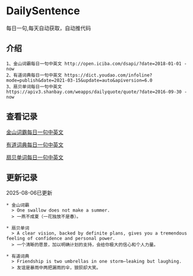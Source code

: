 # DailySentence

每日一句,每天自动获取，自动推代码

## 介绍

```
1、金山词霸每日一句中英文 http://open.iciba.com/dsapi/?date=2018-01-01 - now
2、有道词典每日一句中英文 https://dict.youdao.com/infoline?mode=publish&date=2021-03-15&update=auto&apiversion=6.0
3、扇贝单词每日一句中英文 https://apiv3.shanbay.com/weapps/dailyquote/quote/?date=2016-09-30 - now
```

## 查看记录

[金山词霸每日一句中英文](./data/iciba/)

[有道词典每日一句中英文](./data/youdao/)

[扇贝单词每日一句中英文](./data/shanbay/)

## 更新记录
2025-08-06已更新 
```
* 金山词霸
  > One swallow does not make a summer.
  > 一燕不成夏（一花独放不是春）。

* 扇贝单词
  > A clear vision, backed by definite plans, gives you a tremendous feeling of confidence and personal power.
  > 一个清晰的愿景，加以明确计划的支持，会给你极大的信心和个人力量。

* 有道词典
  > Friendship is two umbrellas in one storm—leaking but laughing.
  > 友谊是暴雨中两把漏雨的伞，狼狈却大笑。

```
